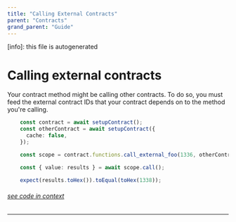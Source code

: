 ```yaml
---
title: "Calling External Contracts"
parent: "Contracts"
grand_parent: "Guide"
---
```


[info]: this file is autogenerated
# Calling external contracts

Your contract method might be calling other contracts. To do so, you must feed the external contract IDs that your contract depends on to the method you're calling.


```typescript
    const contract = await setupContract();
    const otherContract = await setupContract({
      cache: false,
    });

    const scope = contract.functions.call_external_foo(1336, otherContract.id);

    const { value: results } = await scope.call();

    expect(results.toHex()).toEqual(toHex(1338));
```
###### [see code in context](https://github.com/FuelLabs/fuels-ts/blob/master/packages/fuel-gauge/src/contract.test.ts#L132-L143)

---


